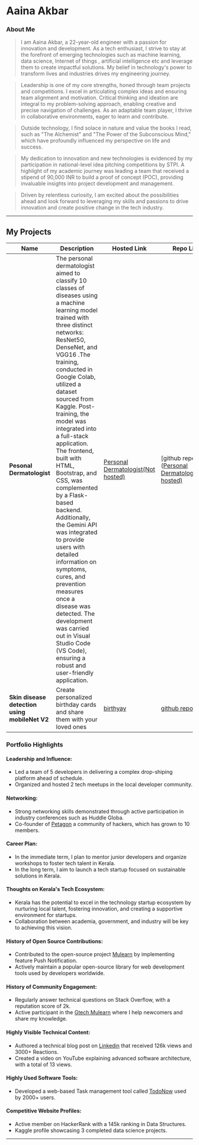 # Aaina Akbar

### About Me

> I am Aaina Akbar, a 22-year-old engineer with a  passion for innovation and development. As a tech enthusiast, I strive to stay at the forefront of emerging technologies such as machine learning, data science, Internet of things , artificial intelligence etc and leverage them to create impactful solutions. My belief in technology's power to transform lives and industries drives my engineering journey.

>Leadership is one of my core strengths, honed through team projects and competitions. I excel in articulating complex ideas and ensuring team alignment and motivation. Critical thinking and ideation are integral to my problem-solving approach, enabling creative and precise navigation of challenges. As an adaptable team player, I thrive in collaborative environments, eager to learn and contribute.

>Outside technology, I find solace in nature and value the books I read, such as "The Alchemist" and "The Power of the Subconscious Mind," which have profoundly influenced my perspective on life and success.

>My dedication to innovation and new technologies is evidenced by my participation in national-level idea pitching competitions by STPI. A highlight of my academic journey was leading a team that received a stipend of 90,000 INR to build a proof of concept (POC), providing invaluable insights into project development and management.

>Driven by relentless curiosity, I am excited about the possibilities ahead and look forward to leveraging my skills and passions to drive innovation and create positive change in the tech industry.

---

## My Projects

| Name                | Description                                                               | Hosted Link                              | Repo Link                                                      |
|---------------------|---------------------------------------------------------------------------|------------------------------------------|----------------------------------------------------------------|
| **Pesonal Dermatologist**        |The personal dermatologist aimed to classify 10 classes of diseases using a machine learning model trained with three distinct networks: ResNet50, DenseNet, and VGG16 .The training, conducted in Google Colab, utilized a dataset sourced from Kaggle. Post-training, the model was integrated into a full-stack application. The frontend, built with HTML, Bootstrap, and CSS, was complemented by a Flask-based backend. Additionally, the Gemini API was integrated to provide users with detailed information on symptoms, cures, and prevention measures once a disease was detected. The development was carried out in Visual Studio Code (VS Code), ensuring a robust and user-friendly application.                                                 | [Personal Dermatologist(Not hosted)](https://github.com/aaina942/skindieseasedetection.git) |[github repo link]([Personal Dermatologist(Not hosted)](https://github.com/aaina942/skindieseasedetection.git)  |
| **Skin disease detection using mobileNet V2**        | Create personalized birthday cards and share them with your loved ones    | [birthyay](https://wish.vishakh.fun)     | [github repo link](https://github.com/gtech-mulearn/LAUNCHPAD) |

### Portfolio Highlights

#### Leadership and Influence:

- Led a team of 5 developers in delivering a complex drop-shiping platform ahead of schedule.
- Organized and hosted 2 tech meetups in the local developer community.

#### Networking:

- Strong networking skills demonstrated through active participation in industry conferences such as Huddle Globa.
- Co-founder of [Petagon](https://www.pentagon.com/group) a community of hackers, which has grown to 10 members.


#### Career Plan:

- In the immediate term, I plan to mentor junior developers and organize workshops to foster tech talent in Kerala.
- In the long term, I aim to launch a tech startup focused on sustainable solutions in Kerala.

#### Thoughts on Kerala's Tech Ecosystem:

- Kerala has the potential to excel in the technology startup ecosystem by nurturing local talent, fostering innovation, and creating a supportive environment for startups.
- Collaboration between academia, government, and industry will be key to achieving this vision.

#### History of Open Source Contributions:

- Contributed to the open-source project [Mulearn](https://github.com/gtech-mulearn/mulearn) by implementing feature Push Notification.
- Actively maintain a popular open-source library for web development tools used by developers worldwide.

#### History of Community Engagement:

- Regularly answer technical questions on Stack Overflow, with a reputation score of 2k.
- Active participant in the [Gtech Mulearn](https://discord.gg/tech-community) where I help newcomers and share my knowledge.

#### Highly Visible Technical Content:

- Authored a technical blog post on [Linkedin](https://linkedin.com/vishakh-abhayan) that received 126k views and 3000+ Reactions.
- Created a video on YouTube explaining advanced software architecture, with a total of 13 views.

#### Highly Used Software Tools:

- Developed a web-based Task management tool called [TodoNow](https://github.com/vishakh-abhayan/TodoNow) used by 2000+ users.

#### Competitive Website Profiles:

- Active member on HackerRank with a 145k ranking in Data Structures.
- Kaggle profile showcasing 3 completed data science projects.


---


